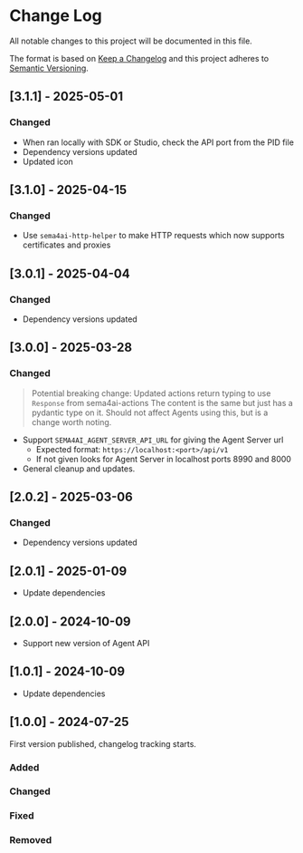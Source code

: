 # Change Log
All notable changes to this project will be documented in this file.

The format is based on [Keep a Changelog](https://keepachangelog.com/)
and this project adheres to [Semantic Versioning](https://semver.org/).

## [3.1.1] - 2025-05-01

### Changed

- When ran locally with SDK or Studio, check the API port from the PID file
- Dependency versions updated
- Updated icon

## [3.1.0] - 2025-04-15

### Changed

- Use `sema4ai-http-helper` to make HTTP requests which now supports certificates and proxies

## [3.0.1] - 2025-04-04

### Changed

- Dependency versions updated

## [3.0.0] - 2025-03-28

### Changed

> Potential breaking change:
> Updated actions return typing to use `Response` from sema4ai-actions
> The content is the same but just has a pydantic type on it.
> Should not affect Agents using this, but is a change worth noting.

- Support `SEMA4AI_AGENT_SERVER_API_URL` for giving the Agent Server url
  - Expected format: `https://localhost:<port>/api/v1`
  - If not given looks for Agent Server in localhost ports 8990 and 8000
- General cleanup and updates.

## [2.0.2] - 2025-03-06

### Changed

- Dependency versions updated

## [2.0.1] - 2025-01-09

- Update dependencies

## [2.0.0] - 2024-10-09

- Support new version of Agent API

## [1.0.1] - 2024-10-09

- Update dependencies

## [1.0.0] - 2024-07-25

First version published, changelog tracking starts.

### Added

### Changed

### Fixed

### Removed
